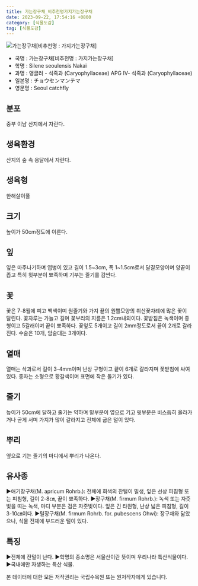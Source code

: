 ```yaml
---
title: 가는장구채_비추천명가지가는장구채
date: 2023-09-22, 17:54:16 +0800
category: [식물도감]
tag: [식물도감]
---
```




![가는장구채[비추천명 : 가지가는장구채]](http://www.nature.go.kr/fileUpload/plants/basic/Caryophyllaceae/Silene/9035/1_th2.JPG)
- 국명 : 가는장구채[비추천명 : 가지가는장구채]
- 학명 : Silene seoulensis Nakai
- 과명 : 앵글러 - 석죽과 (Caryophyllaceae) APG Ⅳ- 석죽과 (Caryophyllaceae)
- 일본명 : チョウセンマンテマ
- 영문명 : Seoul catchfly


## 분포
중부 이남 산지에서 자란다.
## 생육환경
산지의 숲 속 응달에서 자란다.
## 생육형
한해살이풀
## 크기
높이가 50cm정도에 이른다.
## 잎
잎은 마주나기하며 엽병이 있고 길이 1.5~3cm, 폭 1~1.5cm로서 달걀모양이며 양끝이 좁고 특히 윗부분이 뾰족하며 기부는 줄기를 감싼다.
## 꽃
꽃은 7-8월에 피고 백색이며 원줄기와 가지 끝의 원뿔모양의 취산꽃차례에 많은 꽃이 달린다. 꽃자루는 가늘고 길며 꽃부리의 지름은 1.2cm내외이다. 꽃받침은 녹색이며 종형이고 5갈래이며 끝이 뾰족하다. 꽃잎도 5개이고 길이 2mm정도로서 끝이 2개로 갈라진다. 수술은 10개, 암술대는 3개이다.
## 열매
열매는 삭과로서 길이 3-4mm이며 난상 구형이고 끝이 6개로 갈라지며 꽃받침에 싸여 있다. 종자는 소형으로 황갈색이며 표면에 작은 돌기가 있다.
## 줄기
높이가 50cm에 달하고 줄기는 약하며 밑부분이 옆으로 기고 윗부분은 비스듬히 올라가거나 곧게 서며 가지가 많이 갈라지고 전체에 굽은 털이 있다.
## 뿌리
옆으로 기는 줄기의 마디에서 뿌리가 나온다.
## 유사종
▶애기장구채(M. apricum Rohrb.): 전체에 회색의 잔털이 밀생, 잎은 선상 피침형 또는 피침형, 길이 2-8㎝, 끝이 뾰족하다. ▶장구채(M. firmum Rohrb.): 녹색 또는 자줏빛을 띠는 녹색, 마디 부분은 검은 자줏빛이다. 잎은 긴 타원형, 난상 넓은 피침형, 길이 3-10㎝이다.▶털장구채(M. firmum Rohrb. for. pubescens Ohwi): 장구채와 닮았으나, 식물 전체에 부드러운 털이 있다. 
## 특징
▶전체에 잔털이 난다.▶학명의 종소명은 서울산이란 뜻이며 우리나라 특산식물이다.▶국내에만 자생하는 특산 식물.






본 데이터에 대한 모든 저작권리는 국립수목원 또는 원저작자에게 있습니다.
